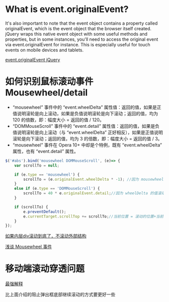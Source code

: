 # What is event.originalEvent?

It's also important to note that the event object contains a property called originalEvent, which is the event object that the browser itself created. jQuery wraps this native event object with some useful methods and properties, but in some instances, you'll need to access the original event via event.originalEvent for instance. This is especially useful for touch events on mobile devices and tablets.

[event.originalEvent jQuery](http://stackoverflow.com/questions/16674963/event-originalevent-jquery)

# 如何识别鼠标滚动事件 Mousewheel/detail
* “mousewheel” 事件中的 “event.wheelDelta” 属性值：返回的值，如果是正值说明滚轮是向上滚动，如果是负值说明滚轮是向下滚动；返回的值，均为 120 的倍数，即：幅度大小 = 返回的值 / 120。
* “DOMMouseScroll” 事件中的 “event.detail” 属性值：返回的值，如果是负值说明滚轮是向上滚动（与 “event.wheelDelta” 正好相反），如果是正值说明滚轮是向下滚动；返回的值，均为 3 的倍数，即：幅度大小 = 返回的值 / 3。
* “mousewheel” 事件在 Opera 10+ 中却是个特例，既有 “event.wheelDelta” 属性，也有 “event.detail” 属性。

```javascript
$('#abs').bind('mousewheel DOMMouseScroll', (e)=> {
    var scrollTo = null;

    if (e.type == 'mousewheel') {
        scrollTo = (e.originalEvent.wheelDelta * -1); //因为 mousewheel和DOMMouseScroll里取到的wheelDelta和detail方向的正负是相反的，所以 * -1
    }
    else if (e.type == 'DOMMouseScroll') {
        scrollTo = 40 * e.originalEvent.detail;//因为 wheelDelta 的值滚动一次增加120，detail的值滚动一次增加3，相差40倍，所以 *40
    }

    if (scrollTo) {
        e.preventDefault();
        e.currentTarget.scrollTop += scrollTo;//当前位置 = 滚动的位置+当前位置
    }
});
```
[如果内层div滚动到底了，不滚动外部结构](https://ruby-china.org/topics/10249)

[浅谈 Mousewheel 事件](http://www.planabc.net/2010/08/12/mousewheel_event_in_javascript/)

# 移动端滚动穿透问题
[最强解释](https://github.com/pod4g/tool/wiki/%E7%A7%BB%E5%8A%A8%E7%AB%AF%E6%BB%9A%E5%8A%A8%E7%A9%BF%E9%80%8F%E9%97%AE%E9%A2%98f)

比上面介绍的阻止弹出框底部继续滚动的方式要更好一些
